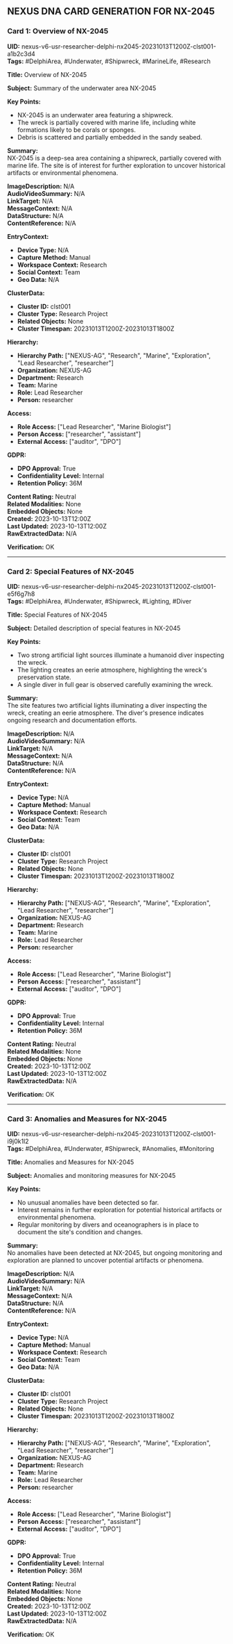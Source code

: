 ## NEXUS DNA CARD GENERATION FOR NX-2045

### Card 1: Overview of NX-2045

**UID:** nexus-v6-usr-researcher-delphi-nx2045-20231013T1200Z-clst001-a1b2c3d4  
**Tags:** #DelphiArea, #Underwater, #Shipwreck, #MarineLife, #Research

**Title:** Overview of NX-2045

**Subject:** Summary of the underwater area NX-2045

**Key Points:**
- NX-2045 is an underwater area featuring a shipwreck.
- The wreck is partially covered with marine life, including white formations likely to be corals or sponges.
- Debris is scattered and partially embedded in the sandy seabed.

**Summary:**  
NX-2045 is a deep-sea area containing a shipwreck, partially covered with marine life. The site is of interest for further exploration to uncover historical artifacts or environmental phenomena.

**ImageDescription:** N/A  
**AudioVideoSummary:** N/A  
**LinkTarget:** N/A  
**MessageContext:** N/A  
**DataStructure:** N/A  
**ContentReference:** N/A

**EntryContext:**  
- **Device Type:** N/A  
- **Capture Method:** Manual  
- **Workspace Context:** Research  
- **Social Context:** Team  
- **Geo Data:** N/A

**ClusterData:**  
- **Cluster ID:** clst001  
- **Cluster Type:** Research Project  
- **Related Objects:** None  
- **Cluster Timespan:** 20231013T1200Z-20231013T1800Z

**Hierarchy:**  
- **Hierarchy Path:** ["NEXUS-AG", "Research", "Marine", "Exploration", "Lead Researcher", "researcher"]  
- **Organization:** NEXUS-AG  
- **Department:** Research  
- **Team:** Marine  
- **Role:** Lead Researcher  
- **Person:** researcher

**Access:**  
- **Role Access:** ["Lead Researcher", "Marine Biologist"]  
- **Person Access:** ["researcher", "assistant"]  
- **External Access:** ["auditor", "DPO"]

**GDPR:**  
- **DPO Approval:** True  
- **Confidentiality Level:** Internal  
- **Retention Policy:** 36M

**Content Rating:** Neutral  
**Related Modalities:** None  
**Embedded Objects:** None  
**Created:** 2023-10-13T12:00Z  
**Last Updated:** 2023-10-13T12:00Z  
**RawExtractedData:** N/A

**Verification:** OK

---

### Card 2: Special Features of NX-2045

**UID:** nexus-v6-usr-researcher-delphi-nx2045-20231013T1200Z-clst001-e5f6g7h8  
**Tags:** #DelphiArea, #Underwater, #Shipwreck, #Lighting, #Diver

**Title:** Special Features of NX-2045

**Subject:** Detailed description of special features in NX-2045

**Key Points:**
- Two strong artificial light sources illuminate a humanoid diver inspecting the wreck.
- The lighting creates an eerie atmosphere, highlighting the wreck's preservation state.
- A single diver in full gear is observed carefully examining the wreck.

**Summary:**  
The site features two artificial lights illuminating a diver inspecting the wreck, creating an eerie atmosphere. The diver's presence indicates ongoing research and documentation efforts.

**ImageDescription:** N/A  
**AudioVideoSummary:** N/A  
**LinkTarget:** N/A  
**MessageContext:** N/A  
**DataStructure:** N/A  
**ContentReference:** N/A

**EntryContext:**  
- **Device Type:** N/A  
- **Capture Method:** Manual  
- **Workspace Context:** Research  
- **Social Context:** Team  
- **Geo Data:** N/A

**ClusterData:**  
- **Cluster ID:** clst001  
- **Cluster Type:** Research Project  
- **Related Objects:** None  
- **Cluster Timespan:** 20231013T1200Z-20231013T1800Z

**Hierarchy:**  
- **Hierarchy Path:** ["NEXUS-AG", "Research", "Marine", "Exploration", "Lead Researcher", "researcher"]  
- **Organization:** NEXUS-AG  
- **Department:** Research  
- **Team:** Marine  
- **Role:** Lead Researcher  
- **Person:** researcher

**Access:**  
- **Role Access:** ["Lead Researcher", "Marine Biologist"]  
- **Person Access:** ["researcher", "assistant"]  
- **External Access:** ["auditor", "DPO"]

**GDPR:**  
- **DPO Approval:** True  
- **Confidentiality Level:** Internal  
- **Retention Policy:** 36M

**Content Rating:** Neutral  
**Related Modalities:** None  
**Embedded Objects:** None  
**Created:** 2023-10-13T12:00Z  
**Last Updated:** 2023-10-13T12:00Z  
**RawExtractedData:** N/A

**Verification:** OK

---

### Card 3: Anomalies and Measures for NX-2045

**UID:** nexus-v6-usr-researcher-delphi-nx2045-20231013T1200Z-clst001-i9j0k1l2  
**Tags:** #DelphiArea, #Underwater, #Shipwreck, #Anomalies, #Monitoring

**Title:** Anomalies and Measures for NX-2045

**Subject:** Anomalies and monitoring measures for NX-2045

**Key Points:**
- No unusual anomalies have been detected so far.
- Interest remains in further exploration for potential historical artifacts or environmental phenomena.
- Regular monitoring by divers and oceanographers is in place to document the site's condition and changes.

**Summary:**  
No anomalies have been detected at NX-2045, but ongoing monitoring and exploration are planned to uncover potential artifacts or phenomena.

**ImageDescription:** N/A  
**AudioVideoSummary:** N/A  
**LinkTarget:** N/A  
**MessageContext:** N/A  
**DataStructure:** N/A  
**ContentReference:** N/A

**EntryContext:**  
- **Device Type:** N/A  
- **Capture Method:** Manual  
- **Workspace Context:** Research  
- **Social Context:** Team  
- **Geo Data:** N/A

**ClusterData:**  
- **Cluster ID:** clst001  
- **Cluster Type:** Research Project  
- **Related Objects:** None  
- **Cluster Timespan:** 20231013T1200Z-20231013T1800Z

**Hierarchy:**  
- **Hierarchy Path:** ["NEXUS-AG", "Research", "Marine", "Exploration", "Lead Researcher", "researcher"]  
- **Organization:** NEXUS-AG  
- **Department:** Research  
- **Team:** Marine  
- **Role:** Lead Researcher  
- **Person:** researcher

**Access:**  
- **Role Access:** ["Lead Researcher", "Marine Biologist"]  
- **Person Access:** ["researcher", "assistant"]  
- **External Access:** ["auditor", "DPO"]

**GDPR:**  
- **DPO Approval:** True  
- **Confidentiality Level:** Internal  
- **Retention Policy:** 36M

**Content Rating:** Neutral  
**Related Modalities:** None  
**Embedded Objects:** None  
**Created:** 2023-10-13T12:00Z  
**Last Updated:** 2023-10-13T12:00Z  
**RawExtractedData:** N/A

**Verification:** OK